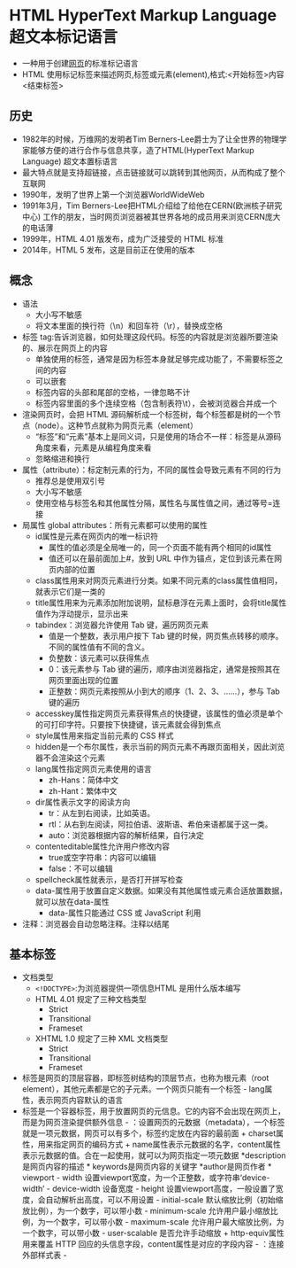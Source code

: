 # HTML HyperText Markup Language 超文本标记语言

* 一种用于创建[网页](https://zh.wikipedia.org/wiki/%E7%BD%91%E9%A1%B5)的标准标记语言
* HTML 使用标记标签来描述网页,标签或元素(element),格式:<开始标签>内容<结束标签>

## 历史

* 1982年的时候，万维网的发明者Tim Berners-Lee爵士为了让全世界的物理学家能够方便的进行合作与信息共享，造了HTML(HyperText Markup Language) 超文本置标语言
* 最大特点就是支持超链接，点击链接就可以跳转到其他网页，从而构成了整个互联网
* 1990年，发明了世界上第一个浏览器WorldWideWeb
* 1991年3月，Tim Berners-Lee把HTML介绍给了给他在CERN(欧洲核子研究中心) 工作的朋友，当时网页浏览器被其世界各地的成员用来浏览CERN庞大的电话薄
* 1999年，HTML 4.01 版发布，成为广泛接受的 HTML 标准
* 2014年，HTML 5 发布，这是目前正在使用的版本

## 概念

* 语法
  - 大小写不敏感
  - 将文本里面的换行符（\n）和回车符（\r），替换成空格
* 标签 tag:告诉浏览器，如何处理这段代码。标签的内容就是浏览器所要渲染的、展示在网页上的内容
  - 单独使用的标签，通常是因为标签本身就足够完成功能了，不需要标签之间的内容
  - 可以嵌套
  - 标签内容的头部和尾部的空格，一律忽略不计
  - 标签内容里面的多个连续空格（包含制表符\t），会被浏览器合并成一个
* 渲染网页时，会把 HTML 源码解析成一个标签树，每个标签都是树的一个节点（node）。这种节点就称为网页元素（element）
  - “标签”和“元素”基本上是同义词，只是使用的场合不一样：标签是从源码角度来看，元素是从编程角度来看
  - 忽略缩进和换行
* 属性（attribute）：标定制元素的行为，不同的属性会导致元素有不同的行为
  - 推荐总是使用双引号
  - 大小写不敏感
  - 使用空格与标签名和其他属性分隔，属性名与属性值之间，通过等号=连接
* 局属性 global attributes：所有元素都可以使用的属性
  - id属性是元素在网页内的唯一标识符
    + 属性的值必须是全局唯一的，同一个页面不能有两个相同的id属性
    + 值还可以在最前面加上#，放到 URL 中作为锚点，定位到该元素在网页内部的位置
  - class属性用来对网页元素进行分类。如果不同元素的class属性值相同，就表示它们是一类的
  - title属性用来为元素添加附加说明，鼠标悬浮在元素上面时，会将title属性值作为浮动提示，显示出来
  - tabindex：浏览器允许使用 Tab 键，遍历网页元素
    + 值是一个整数，表示用户按下 Tab 键的时候，网页焦点转移的顺序。不同的属性值有不同的含义。
    + 负整数：该元素可以获得焦点
    + 0：该元素参与 Tab 键的遍历，顺序由浏览器指定，通常是按照其在网页里面出现的位置
    + 正整数：网页元素按照从小到大的顺序（1、2、3、……），参与 Tab 键的遍历
  - accesskey属性指定网页元素获得焦点的快捷键，该属性的值必须是单个的可打印字符。只要按下快捷键，该元素就会得到焦点
  - style属性用来指定当前元素的 CSS 样式
  - hidden是一个布尔属性，表示当前的网页元素不再跟页面相关，因此浏览器不会渲染这个元素
  - lang属性指定网页元素使用的语言
    + zh-Hans：简体中文
    + zh-Hant：繁体中文
  - dir属性表示文字的阅读方向
    + tr：从左到右阅读，比如英语。
    + rtl：从右到左阅读，阿拉伯语、波斯语、希伯来语都属于这一类。
    + auto：浏览器根据内容的解析结果，自行决定
  - contenteditable属性允许用户修改内容
    + true或空字符串：内容可以编辑
    + false：不可以编辑
  - spellcheck属性就表示，是否打开拼写检查
  - data-属性用于放置自定义数据。如果没有其他属性或元素合适放置数据，就可以放在data-属性
    + data-属性只能通过 CSS 或 JavaScript 利用
* 注释：浏览器会自动忽略注释。注释以<!--开头，以-->结尾

## 基本标签

* 文档类型
  - `<!DOCTYPE>`:为浏览器提供一项信息HTML 是用什么版本编写
  - HTML 4.01 规定了三种文档类型
    + Strict
    + Transitional
    + Frameset
  - XHTML 1.0 规定了三种 XML 文档类型
    + Strict
    + Transitional
    + Frameset
* <html>标签是网页的顶层容器，即标签树结构的顶层节点，也称为根元素（root element），其他元素都是它的子元素。一个网页只能有一个<html>标签
  - lang属性，表示网页内容默认的语言
* <head>标签是一个容器标签，用于放置网页的元信息。它的内容不会出现在网页上，而是为网页渲染提供额外信息
  - <meta>：设置网页的元数据（metadata），一个<meta>标签就是一项元数据，网页可以有多个<meta>，<meta>标签约定放在<head>内容的最前面
    + charset属性，用来指定网页的编码方式
    + name属性表示元数据的名字，content属性表示元数据的值。合在一起使用，就可以为网页指定一项元数据
      *description是网页内容的描述
      * keywords是网页内容的关键字
      *author是网页作者
      * viewport
        - width    设置viewport宽度，为一个正整数，或字符串‘device-width’
        - device-width  设备宽度
        - height   设置viewport高度，一般设置了宽度，会自动解析出高度，可以不用设置
        - initial-scale    默认缩放比例（初始缩放比例），为一个数字，可以带小数
        - minimum-scale    允许用户最小缩放比例，为一个数字，可以带小数
        - maximum-scale    允许用户最大缩放比例，为一个数字，可以带小数
        - user-scalable    是否允许手动缩放
    + http-equiv属性用来覆盖 HTTP 回应的头信息字段，content属性是对应的字段内容
  - <link>：连接外部样式表
  - <title>：设置网页标题
  - <base>：设置网页内部相对 URL 的计算基准
  - <style>：放置内嵌的样式表
  - <script>：引入脚本
  - <noscript>：浏览器不支持脚本时，所要显示的内容
  - 参考
    + [joshbuchea/HEAD](https://github.com/joshbuchea/HEAD):A list of everything that *could* go in the head of your document https://gethead.info
* <body> 一个容器标签，用于放置网页的主体内容
  - <html>的第二个子元素，紧跟在<head>后面
  - background="../i/eg_background.jpg"

```html
<!--HTML5 -->
<!DOCTYPE html>

<!--HTML 4.01 -->
<!DOCTYPE HTML PUBLIC "-//W3C//DTD HTML 4.01//EN" "
http://www.w3.org/TR/html4/strict.dtd">

<!DOCTYPE HTML PUBLIC "-//W3C//DTD HTML 4.01 Transitional//EN"
"http://www.w3.org/TR/html4/loose.dtd">

<!DOCTYPE HTML PUBLIC "-//W3C//DTD HTML 4.01 Frameset//EN" "
http://www.w3.org/TR/html4/frameset.dtd">

<!--XHTML 1.0 -->
<!DOCTYPE html
PUBLIC "-//W3C//DTD XHTML 1.0 Strict//EN"
"http://www.w3.org/TR/xhtml1/DTD/xhtml1-strict.dtd">

<!DOCTYPE html PUBLIC "-//W3C//DTD XHTML 1.0 Transitional//EN"
"http://www.w3.org/TR/xhtml1/DTD/xhtml1-transitional.dtd">

<!DOCTYPE html
PUBLIC "-//W3C//DTD XHTML 1.0 Frameset//EN"
"http://www.w3.org/TR/xhtml1/DTD/xhtml1-frameset.dtd">

<meta name="description" content="Free Web tutorials on HTML, CSS, XML" />
<meta name="viewport" content="width=device-width,initial-scale=1.0,minimum-scale=1.0,maximum-scale=1.0,user-scalable=no" />
<meta http-equiv="Content-Security-Policy" content="default-src 'self'">

<!-- 这是一个注释 -->
<script type="text/javascript">
document.write("Hello World!")
</script>

<noscript>Your browser does not support JavaScript!</noscript>
```

## 字符编码

* 服务器向浏览器发送 HTML 网页文件时，会通过 HTTP 头信息，声明网页的编码方式 `Content-Type: text/html; charset=UTF-8`
* 每个字符有一个 Unicode 号码，称为码点（code point）
* 不是每一个 Unicode 字符都能直接在 HTML 语言里面显示
  - 有些没有可打印形式
  - 小于号（<）和大于号（>）用来定义 HTML 标签，其他需要用到这两个符号的场合，必须防止它们被解释成标签
  - 无法找到一种输入法，可以直接输入所有这些字符不允许混合使用多种编码
* 表示法是&#N;
* 实体 entity
  - <：&lt;
  - >：&gt;
  - "：&quot;
  - '：&apos;
  - &：&amp;
  - ©：&copy;
  - #：&num;
  - §：&sect;
  - ¥：&yen;
  - $：&dollar;
  - £：&pound;
  - ¢：&cent;
  - %：&percnt;
  - *：$ast;
  - @：&commat;
  - ^：&Hat;
  - ±：&plusmn;
  - 空格：&nbsp;

## 语义结构

* 标签的名称都带有语义 semantic,使用时应该尽量符合标签的语义
* 重要作用，就是声明网页元素的性质，使得用户只看标签，就能了解这个元素的意义
* <header>
  - 页眉:表示整个网页的头部,网站导航和搜索栏
  - 表示一篇文章或者一个区块的头部,文章标题、作者等信息
  - 可以用在多种场景，所以一个页面可能包含多个<header>
* <footer>标签表示网页、文章或章节的尾部。如果用于整张网页的尾部，就称为“页尾”，通常包含版权信息或者其他相关信息
* <main>标签表示页面的主体内容，一个页面只能有一个<main>
* <article>标签表示页面里面一段完整的内容，即使页面的其他部分不存在，也具有独立使用的意义，通常用来表示一篇文章或者一个论坛帖子
* <aside>标签用来放置与网页或文章主要内容间接相关的部分
  - 网页级别的<aside>，可以用来放置侧边栏，但不一定就在页面的侧边
  - 文章级别的<aside>，可以用来放置评论或注释
* <section>标签表示一个含有主题的独立部分，通常用在文档里面表示一个章节
  - 适合幻灯片展示的页面,每个<section>代表一个幻灯片
* <nav>标签用于放置页面或文档的导航信息
* 标题 <h1> ~ <h6> 表示文章标题 `<h1>这是一个标题</h1>`
  - 如果主标题包含多级标题（比如带有副标题），那么可以使用<hgroup>标签，将多级标题放在其中

## 块级元素 block

* 默认占据一个独立的区域，在网页上会自动另起一行，占据 100% 的宽度
* dl,dt,dd,blockquote,<div>、<p>、<h1>、<table>、<form>、<ul>、<ol>、<li>、<pre>
* 默认情况下，宽度自动填满其父元素宽度
* 可以容纳内联元素和其他块元素
* display属性为block
* 垂直相邻外边距margin会合并
* 左右都有换行符
* 可以设置width和height属性

## 行内元素 inline

* 默认与其他元素在同一行，不产生换行
* strong,select,em,button,textarea,td <span>、<font>、<b>、<i>、<u>、<s>、<a>、<input>、<label>、<img>
* 没有width和height属性
  - 宽度只与内容有关
  - 高度随字体大小而改变
* 只能容纳文本或者其他行内元素
* display属性为inline
* 水平方向的padding-left、padding-right、margin-left、margin-right都产生边距效果
* 竖直方向的padding-top、padding-bottom、margin-top、margin-bottom却不会产生边距效果

## 元素 Element

* 格式化
  - 文本
    + <big> 定义大号字
    + <small> 定义小号字
  - 计算机输出
    + <samp>  定义计算机代码样本
    + <tt>  定义打字机代码
    + <var> 定义变量
  - 引用
    + <acronym> 定义首字母缩写
    + <dfn> 定义一个定义项目

## 文本标签

* <div>是一个通用标签，表示一个区块（division）。它没有语义，如果网页需要一个块级元素容器，又没有其他合适的标签，就可以使用这个标签
  - 最常见用途就是提供 CSS 的钩子，用来指定各种样式
  - 样式上需要多个块级元素组合在一起，就可以使用<div>,这应该是最后的措施，带有语义的块级标签始终应该优先使用，当且仅当没有其他语义元素合适时，才可以使用<div>
  - 常与 CSS 一起使用，用来布局网页设置样式属性
  - 文档布局:分组 HTML 元素的块级元素
* <p>标签是一个块级元素，代表文章的一个段落（paragraph）
  - 不仅是文本，任何想以段落显示的内容，比如图片和表单项，都可以放进<p>元素
* <span>是一个通用目的的行内标签（即不会产生换行），不带有任何语义
  - 通常用作 CSS 样式的钩子，如果需要对某些行内内容指定样式，就可以把它们放置在<span>
  - 用于对文档中的行内元素进行组合。标签提供了一种将文本的一部分或者文档的一部分独立出来的方式
  - 当对它应用样式时才会产生视觉上的变化。否则与其他文本不会任何视觉上的差异
* <br>让网页产生一个换行效果。该标签是单独使用的，没有闭合标签
  - 对于诗歌和地址的换行非常有用
  - 块级元素间隔，不要使用<br>来产生，而要使用 CSS 指定
* <wbr>标签跟<br>很相似，表示一个可选的断行。如果一行的宽度足够，则不断行；如果宽度不够，需要断行，就在<wbr>的位置的断行
  - 为了防止浏览器在一个很长的单词中间，不正确地断行或者不断行，所以事先标明可以断行的位置
* <hr>用来在一篇文章中分隔两个不同的主题，浏览器会将其渲染为一根水平线。该标签是单独使用的，没有闭合标签
* <pre>是一个块级元素，表示保留原来的格式（preformatted），即浏览器会保留该标签内部原始的换行和空格。浏览器默认以等宽字体显示标签内容
  - 只保留空格和换行，不会保留 HTML 标签
* <strong>是一个行内元素，表示它包含的内容具有很强的重要性，需要引起注意。浏览器会以粗体显示内容
  - <b>与<strong>很相似，也表示它包含的内容需要引起注意，浏览器会加粗显示
* <em>是一个行内标签，表示强调（emphasize），浏览器会以斜体显示它包含的内容
  - <i>标签与<em>相似，也表示与其他地方有所区别，浏览器会以斜体显示。它是 Italic 的缩写
* <sub>标签将内容变为下标，<sup>标签将内容变为上标。都是行内元素，主要用于数学公式、分子式
* <var>标签表示代码或数学公式的变量
* <u>标签是一个行内元素，表示对内容提供某种注释，提醒用户这里可能有问题，基本上只用来表示拼写错误。浏览器默认以下划线渲染内容
  - <u>会产生下划线，由于链接也默认带有下划线，所以必须非常小心使用<u>标签，避免用户误以为可以点击。万一确有必要使用，最好使用 CSS 改变<u>的默认样式
* <s>标签是一个行内元素，为内容加上删除线
* <blockquote>是一个块级标签，表示引用他人的话
  - cite属性，它的值是一个网址，表示引言来源，不会显示在网页上
* <cite>标签表示引言出处或者作者，浏览器默认使用斜体显示这部分内容
* <q>是一个行内标签，也表示引用。它与<blockquote>的区别，就是它不会产生换行
* <code>标签是一个行内元素，表示标签内容是计算机代码，浏览器默认会以等宽字体显示
  - 表示多行代码，<code>标签必须放在<pre>内部。<code>本身仅表示一行代码
* <kbd>标签是一个行内元素，原意是用户从键盘输入的内容，现在扩展到各种输入，包括语音输入。浏览器默认以等宽字体显示标签内容
  - 可以嵌套，方便指定样式
* <samp>标签是一个行内元素，表示计算机程序输出内容的一个例子。浏览器默认以等宽字体显示
* <mark>是一个行内标签，表示突出显示的内容。Chrome 浏览器默认会以亮黄色背景，显示该标签的内容
  - 适合在引用的内容（<q>或<blockquote>）中，标记出需要关注的句子
  - 用于在搜索结果中，标记出匹配的关键词
* <small>是一个行内标签，浏览器会将它包含的内容，以小一号的字号显示，不需要使用 CSS 样式。它通常用于文章附带的版权信息或法律信息
* <time>是一个行内标签，为跟时间相关的内容提供机器可读的格式
  - datetime属性，用来指定机器可读的日期
* <data>标签与<time>类似，也是提供机器可读的内容，但是用于非时间的场合
* <address>标签是一个块级元素，表示某人或某个组织的联系方式
  - 内容不得有非联系信息，比如发布日期
  - 不能嵌套，并且内部不能有标题标签
  - 会放在<footer>里面
* <abbr>标签是一个行内元素，表示标签内容是一个缩写
  - title属性给出缩写的完整形式，或者缩写的描述,鼠标悬停在该元素上方时，title属性值作为提示，会完整显示出来
* <ins>标签是一个行内元素，表示原始文档添加（insert）的内容,<del>与之类似，表示删除（delete）的内容。它们通常用于展示文档的删改
  - cite：该属性的值是一个 URL，表示该网址可以解释本次删改。
  - datetime：表示删改发生的时间
* <dfn>是一个行内元素，表示标签内容是一个术语（definition），本段或本句包含它的定义
* <ruby>标签表示文字的语音注释，主要用于东亚文字，比如汉语拼音和日语的片假名。它默认将语音注释，以小字体显示在文字的上方,内部还有许多配套的标签
  - <rp>标签的用处，是为不支持语音注释的浏览器，提供一个兼容方案,一般用于放置圆括号
  - <rt>标签用于放置语音注释
  - <rb>标签用于划分文字单位
  - <rbc>标签表示一组文字，通常包含多个<rb>元素
  - <rtc>标签表示一组语音注释，跟<rbc>对应
* <bdo>标签是一个行内元素，表示文字方向与网页主体内容的方向不一致

## 列表标签

* 有序列表:<ol>标签是一个有序列表容器（ordered list），会在内部的列表项前面产生数字编号。列表项的顺序有意义时，比如排名，就会采用这个标签
  - reversed属性产生倒序的数字列表
  - start属性的值是一个整数，表示数字列表的起始编号
  - type属性指定数字编号的样式
    + a：小写字母
    + A：大写字母
    + i：小写罗马数字
    + I：大写罗马数字
    + 1：整数（默认值）
* 无序列表:<ul>标签是一个无序列表容器（unordered list），会在内部的列表项前面产生实心小圆点，作为列表符号。列表项的顺序无意义时，采用这个标签
  - type
    + disc
    + circle
    + square
* <li>表示列表项，用在<ol>或<ul>容器之中
  - <ol>之中，<li>有一个value属性，定义当前列表项的编号，后面列表项会从这个值开始编号
* <dl>标签是一个块级元素，表示一组术语的列表（description list）
  - 术语名 description term 由<dt>标签定义
  - 术语解释（description detail）由<dd>标签定义
  - <dt>和<dd>都是块级元素，<dd>默认会在<dt>下方缩进显示
  - 多个术语（<dt>）对应一个解释（<dd>），或者多个解释（<dd>）对应一个术语（<dt>），都是合法的
* 支持嵌套

## 图像标签

* <img>标签用于插入图片。单独使用的，没有闭合标签
  - 默认是一个行内元素，与前后的文字处在同一行
  - 默认以原始大小显示。如果图片很大，又与文字处在同一行，那么图片将把当前行的行高撑高，并且图片的底边与文字的底边在同一条水平线上
  - <img>可以放在<a>标签内部，使得图片变成一个可以点击的链接
* 属性
  - src属性指定图片的网址
  - alt属性用来设定图片的文字说明。图片不显示时（比如下载失败，或用户关闭图片加载），图片的位置上会显示该文本
  - width属性和height属性可以指定图片显示时的宽度和高度，单位是像素或百分比,可以用 CSS 设置，所以不建议使用这两个属性
    + 只设置了一个，另一个没有设置。这时，浏览器会根据图片的原始大小，自动设置对应比例的图片宽度或高度
  - referrerpolicy:导致的图片加载的 HTTP 请求，默认会带有Referer的头信息。referrerpolicy属性对这个行为进行设置
  - 图片和网页属于不同的网站，网页加载图片就会导致跨域请求，对方服务器可能要求跨域认证,crossorigin属性用来告诉浏览器，是否采用跨域的形式下载图片，默认是不采用，打开了这个属性，HTTP 请求的头信息里面，就会加入origin字段，给出请求发出的域名
    + anonymous：跨域请求不带有用户凭证（通常是 Cookie）
    + use-credentials：跨域请求带有用户凭证
  - loading：浏览器的默认行为是，只要解析到<img>标签，就开始加载图片。对于很长的网页，这样做很浪费带宽，因为用户不一定会往下滚动，一直看到网页结束
    + loading属性改变了这个行为，可以指定图片的懒加载，即图片默认不加载，只有即将滚动进入视口，变成用户可见时才会加载，这样就节省了带宽
    + 值
      * auto：浏览器默认行为，等同于不使用loading属性。
      * lazy：启用懒加载。
      * eager：立即加载资源，无论它在页面上的哪个位置
  - <figure>标签可以理解为一个图像区块，将图像和相关信息封装在一起
    + 可以封装引言、代码、诗歌等等。它等于是一个将主体内容与附加信息，封装在一起的语义容器
  - <figcaption>是它的可选子元素，表示图像的文本描述，通常用于放置标题，可以出现多个
  - align
    + top middle bottom
    + left right:浮动至段落的左边或右边
* 所有情况默认插入的都是同一张图像,问题
  - 体积：桌面端显示的是大尺寸的图像，文件体积较大。手机的屏幕较小，只需要小尺寸的图像，可以节省带宽，加速网页渲染
  - 像素密度：桌面显示器一般是单倍像素密度，而手机的显示屏往往是多倍像素密度，即显示时多个像素合成为一个像素，这种屏幕称为 Retina 屏幕
    + 在桌面端很清晰，放到手机上会有点模糊，因为图像没有那么高的像素密度，浏览器自动把图像的每个像素复制到周围像素，满足像素密度的要求，导致图像的锐利度有所下降
  - 视觉风格：桌面显示器的面积较大，图像可以容纳更多细节。手机的屏幕较小，许多细节是看不清的，需要突出重点
* srcset属性：用来指定多张图像，适应不同像素密度的屏幕
  - 值是一个逗号分隔的字符串，每个部分都是一张图像的 URL，后面接一个空格，然后是像素密度的描述符
  - 图像 URL 后面的像素密度描述符，格式是像素密度倍数 + 字母x，浏览器根据当前设备的像素密度，选择需要加载的图像
* sizes属性：像素密度的适配，只适合显示区域一样大小的图像
  - 属性的值是一个逗号分隔的字符串，除了最后一部分，前面每个部分都是一个放在括号里面的媒体查询表达式，后面是一个空格，再加上图像的显示宽度
* <picture>是一个容器标签，内部使用<source>和<img>，指定不同情况下加载的图像
  - 内部的<source>标签，主要使用media属性和srcset属性。media属性给出媒体查询表达式，srcset属性就是<img>标签的srcset属性，给出加载的图像文件。sizes属性其实这里也可以用，但由于有了media属性，就没有必要了
  - 浏览器按照<source>标签出现的顺序，依次判断当前设备是否满足media属性的媒体查询表达式，如果满足就加载srcset属性指定的图片文件，并且不再执行后面的<source>标签和<img>标签
  - <img>标签是默认情况下加载的图像，用来满足上面所有<source>都不匹配的情况，或者不支持<picture>的老式浏览器
  - <picture>标签还可以用来选择不同格式的图像。比如，如果当前浏览器支持 Webp 格式，就加载这种格式的图像，否则加载 PNG 图像

### 属性

* Backgrounds
  - Bgcolor:将背景设置为某种颜色
  - Background:景设置为图像。属性值为图像的URL
    + 增加了页面的加载时间
    + 否与页面中的其他图象搭配良好
    + 是否与页面中的文字颜色搭配良好
    + 平铺效果怎么样
    + 文字的注意力被背景图像喧宾夺主

## 响应式设计 responsive web design

* 网页在不同尺寸的设备上，都能产生良好的显示效果
* JavaScript 和 CSS 都可以实现。这里只介绍语义性最好的 HTML 方法，浏览器原生支持

## 链接标签

* 链接通过<a>标签表示，用户点击后，浏览器会跳转到指定的网址 `<a href="http://www.runoob.com">这是一个链接</a>`
  - 内部不仅可以放置文字，也可以放置其他元素，比如段落、图像、多媒体等等
  - target属性指定如何展示打开的链接。它可以是在指定的窗口打开，也可以在<iframe>里面打开
    + _self：当前窗口打开，这是默认值
    + _blank：新窗口打开
    + _parent：上层窗口打开，这通常用于从父窗口打开的子窗口，或者<iframe>里面的链接。如果当前窗口没有上层窗口，这个值等同于_self
    + _top：顶层窗口打开。如果当前窗口就是顶层窗口，这个值等同于_self
  - href属性给出链接指向的网址。它的值应该是一个 URL 或者锚点
    + url
    + #id:name='id'规定锚（anchor）的名称 直接跳至该命名锚
    + email:mailto:webmaster@example.com
  - hreflang属性给出链接指向的网址所使用的语言，纯粹是提示性的，没有实际功能
  - title属性给出链接的说明信息。鼠标悬停在链接上方时，浏览器会将这个属性的值，以提示块的形式显示出来
  - rel属性说明链接与当前页面的关系
    + alternate：当前文档的另一种形式，比如翻译。
    + author：作者链接。
    + bookmark：用作书签的永久地址。
    + external：当前文档的外部参考文档。
    + help：帮助链接。
    + license：许可证链接。
    + next：系列文档的下一篇。
    + nofollow：告诉搜索引擎忽略该链接，主要用于用户提交的内容，防止有人企图通过添加链接，提高该链接的搜索排名。
    + noreferrer：告诉浏览器打开链接时，不要将当前网址作为 HTTP 头信息的Referer字段发送出去，这样可以隐藏点击的来源。
    + noopener：告诉浏览器打开链接时，不让链接窗口通过 JavaScript 的window.opener属性引用原始窗口，这样就提高了安全性。
    + prev：系列文档的上一篇。
    + search：文档的搜索链接。
    + tag：文档的标签链接
  - referrerpolicy属性用于精确设定点击链接时，浏览器发送 HTTP 头信息的Referer字段的行为
    + no-referrer 表示不发送Referer字段
    + no-referrer-when-downgrade
    + origin 只发送源信息（协议+域名+端口）
    + origin-when-cross-origin、unsafe-url
    + same-origin 表示同源时才发送Referer字段
    + strict-origin、strict-origin-when-cross-origin
  - ping属性指定一个网址，用户点击的时候，会向该网址发出一个 POST 请求，通常用于跟踪用户的行为
  - type属性给出链接 URL 的 MIME 类型，比如到底是网页，还是图像或文件。它也是纯粹提示性的属性，没有实际功能
  - download属性表明当前链接用于下载，而不是跳转到另一个 URL
    + 只在链接与网址同源时，才会生效
    + 设置了值，那么这个值就是下载的文件名
* 使用mailto协议指向一个邮件地址，用户点击后，浏览器会打开本机默认的邮件程序，让用户向指定的地址发送邮件，邮件协议还允许指定其他几个邮件要素
  - subject：主题
  - cc：抄送
  - bcc：密送
  - body：邮件内容
* 使用tel协议，创建电话链接
* <link>标签主要用于将当前网页与相关的外部资源联系起来，通常放在<head>元素里面。最常见的用途就是加载 CSS 样式表
  - 可以加载替代样式表，即默认不生效、需要用户手动切换的样式表
  - title属性在这里是必需的，用来在浏览器菜单里面列出这些样式表的名字，供用户选择，以替代默认样式表
  - 加载网站的 favicon 图标文件
  - 用于提供文档的相关链接
  - rel属性表示外部资源与当前文档之间的关系，是<link>标签的必需属性
    + alternate：文档的另一种表现形式的链接，比如打印版。
    + author：文档作者的链接。
    + dns-prefetch：要求浏览器提前执行指定网址的 DNS 查询。
    + help：帮助文档的链接。
    + icon：加载文档的图标文件。
    + license：许可证链接。
    + next：系列文档下一篇的链接。
    + pingback：接收当前文档 pingback 请求的网址。
    + preconnect：要求浏览器提前与给定服务器，建立 HTTP 连接。
    + prefetch：要求浏览器提前下载并缓存指定资源，供下一个页面使用。它的优先级较低，浏览器可以不下载。
    + preload：要求浏览器提前下载并缓存指定资源，当前页面稍后就会用到。它的优先级较高，浏览器必须立即下载。
    + prerender：要求浏览器提前渲染指定链接。这样的话，用户稍后打开该链接，就会立刻显示，感觉非常快。
    + prev：表示当前文档是系列文档的一篇，这里给出上一篇文档的链接。
    + search：提供当前网页的搜索链接。
    + stylesheet：加载一张样式表
  - 资源的预加载
    + <link rel="preload">告诉浏览器尽快下载并缓存资源（如脚本或样式表），该指令优先级较高，浏览器肯定会执行。当加载页面几秒钟后需要该资源时，它会很有用。下载后，浏览器不会对资源执行任何操作，脚本未执行，样式表未应用。它只是缓存，当其他东西需要它时，它立即可用
      *优点：一是允许指定预加载资源的类型，二是允许onload事件的回调函数
      * 配合as属性，告诉浏览器预处理资源的类型
        - "script"
        - "style"
        - "image"
        - "media"
        - "document"
    + <link rel="prefetch">的使用场合是，如果后续的页面需要某个资源，并且希望预加载该资源，以便加速页面渲染。该指令不是强制性的，优先级较低，浏览器不一定会执行
    + <link rel="preconnect">要求浏览器提前与某个域名建立 TCP 连接。当你知道，很快就会请求该域名时，这会很有帮助
    + <link rel="dns-prefetch">要求浏览器提前执行某个域名的 DNS 解析
    + <link rel="prerender">要求浏览器加载某个网页，并且提前渲染它。用户点击指向该网页的链接时，就会立即呈现该页面。如果确定用户下一步会访问该页面，这会很有帮助
  - media属性给出外部资源生效的媒介条件
    + crossorigin：加载外部资源的跨域设置。
    + href：外部资源的网址。
    + referrerpolicy：加载时Referer头信息字段的处理方法。
    + as：rel="preload"或rel="prefetch"时，设置外部资源的类型。
    + type：外部资源的 MIME 类型，目前仅用于rel="preload"或rel="prefetch"的情况。
    + title：加载样式表时，用来标识样式表的名称。
    + sizes：用来声明图标文件的尺寸，比如加载苹果手机的图标文件。
* <script>用于加载脚本代码，目前主要是加载 JavaScript 代码
  - 可以加载外部脚本，src属性给出外部脚本的地址
  - type属性给出脚本的类型，默认是 JavaScript 代码
  - async：该属性指定 JavaScript 代码为异步执行，不是造成阻塞效果，JavaScript 代码默认是同步执行。
  - defer：该属性指定 JavaScript 代码不是立即执行，而是页面解析完成后执行。
  - crossorigin：如果采用这个属性，就会采用跨域的方式加载外部脚本，即 HTTP 请求的头信息会加上origin字段。
  - integrity：给出外部脚本的哈希值，防止脚本被篡改。只有哈希值相符的外部脚本，才会执行。
  - nonce：一个密码随机数，由服务器在 HTTP 头信息里面给出，每次加载脚本都不一样。它相当于给出了内嵌脚本的白名单，只有在白名单内的脚本才能执行。
  - referrerpolicy：HTTP 请求的Referer字段的处理方法
* <noscript>标签用于浏览器不支持或关闭 JavaScript 时，所要显示的内容。用户关闭 JavaScript 可能是为了节省带宽，以延长手机电池寿命，或者为了防止追踪，保护隐私

### 颜色

* 一个十六进制符号来定义，这个符号由红色、绿色和蓝色的值组成（RGB）
  - #0000FF
  - rgb(0,0,255)
  - blue

## 多媒体标签

* <video>标签是一个块级元素，用于放置视频。如果浏览器支持加载的视频格式，就会显示一个播放器，否则显示<video>内部的子元素
  - src：视频文件的网址。
  - controls：播放器是否显示控制栏。该属性是布尔属性，不用赋值，只要写上属性名，就表示打开。如果不想使用浏览器默认的播放器，而想使用自定义播放器，就不要使用该属性。
  - width：视频播放器的宽度，单位像素。
  - height：视频播放器的高度，单位像素。
  - autoplay：视频是否自动播放，该属性为布尔属性。
  - loop：视频是否循环播放，该属性为布尔属性。
  - muted：是否默认静音，该属性为布尔属性。
  - poster：视频播放器的封面图片的 URL。
  - preload：视频播放之前，是否缓冲视频文件。这个属性仅适合没有设置autoplay的情况。它有三个值，分别是none（不缓冲）、metadata（仅仅缓冲视频文件的元数据）、auto（可以缓冲整个文件）。
  - playsinline：iPhone 的 Safari 浏览器播放视频时，会自动全屏，该属性可以禁止这种行为。该属性为布尔属性。
  - crossorigin：是否采用跨域的方式加载视频。它可以取两个值，分别是anonymous（跨域请求时，不发送用户凭证，主要是 Cookie），use-credentials（跨域时发送用户凭证）。
  - currentTime：指定当前播放位置（双精度浮点数，单位为秒）。如果尚未开始播放，则会从这个属性指定的位置开始播放。
  - duration：该属性只读，指示时间轴上的持续播放时间（总长度），值为双精度浮点数（单位为秒）。如果是流媒体，没有已知的结束时间，属性值为+Infinity
  - 为了避免浏览器不支持视频格式，可以使用<source>标签，放置同一个视频的多种格式
* <track>标签用于指定视频的字幕，格式是 WebVTT （.vtt文件），放置在<video>标签内部。它是一个单独使用的标签，没有结束标签
  - label：播放器显示的字幕名称，供用户选择。
  - kind：字幕的类型，默认是subtitles，表示将原始声音成翻译外国文字，比如英文视频提供中文字幕。另一个常见的值是captions，表示原始声音的文字描述，通常是视频原始使用的语言，比如英文视频提供英文字幕。
  - src：vtt 字幕文件的网址。
  - srclang：字幕的语言，必须是有效的语言代码。
  - default：是否默认打开，布尔属性
* <audio>标签是一个块级元素，用于放置音频，用法与<video>标签基本一致
  - autoplay：是否自动播放，布尔属性。
  - controls：是否显示播放工具栏，布尔属性。如果不设置，浏览器不显示播放界面，通常用于背景音乐。
  - crossorigin：是否使用跨域方式请求。
  - loop：是否循环播放，布尔属性。
  - muted：是否静音，布尔属性。
  - preload：音频文件的缓冲设置。
  - src：音频文件网址
* <source>标签用于<picture>、<video>、<audio>的内部，用于指定一项外部资源。单标签是单独使用的，没有结束标签
  - type：指定外部资源的 MIME 类型。
  - src：指定源文件，用于<video>和<audio>。
  - srcset：指定不同条件下加载的图像文件，用于<picture>。
  - media：指定媒体查询表达式，用于<picture>。
  - sizes：指定不同设备的显示大小，用于<picture>，必须跟srcset搭配使用
* <embed>标签用于嵌入外部内容，这个外部内容通常由浏览器插件负责控制。由于浏览器的默认插件都不一致，很可能不是所有浏览器的用户都能访问这部分内容，建议谨慎使用
  - height：显示高度，单位为像素，不允许百分比。
  - width：显示宽度，单位为像素，不允许百分比。
  - src：嵌入的资源的 URL。
  - type：嵌入资源的 MIME 类型
* <object>标签作用跟<embed>相似，也是插入外部资源，由浏览器插件处理。它可以视为<embed>的替代品，有标准化行为，只限于插入少数几种通用资源，没有历史遗留问题，因此更推荐使用
  - data：嵌入的资源的 URL。
  - form：当前网页中相关联表单的id属性（如果有的话）。
  - height：资源的显示高度，单位为像素，不能使用百分比。
  - width：资源的显示宽度，单位为像素，不能使用百分比。
  - type：资源的 MIME 类型。
  - typemustmatch：布尔属性，表示data属性与type属性是否必须匹配

### 框架 iframe

* <iframe>标签生成一个指定区域，在该区域中嵌入其他网页。它是一个容器元素，如果浏览器不支持<iframe>，就会显示内部的子元素
  - 不能放在body中，而是用于对整个页面布局的效果
  - allowfullscreen：允许嵌入的网页全屏显示，需要全屏 API 的支持，请参考相关的 JavaScript 教程。
  - frameborder：是否绘制边框，0为不绘制，1为绘制（默认值）。建议尽量少用这个属性，而是在 CSS 里面设置样式。
  - src：嵌入的网页的 URL。
  - width：显示区域的宽度。
  - height：显示区域的高度。
  - sandbox：设置嵌入的网页权限
    + 当作布尔属性使用，表示打开所有限制
    + allow-forms：允许提交表单。
    + allow-modals：允许提示框，即允许执行window.alert()等会产生弹出提示框的 JavaScript 方法。
    + allow-popups：允许嵌入的网页使用window.open()方法弹出窗口。
    + allow-popups-to-escape-sandbox：允许弹出窗口不受沙箱的限制。
    + allow-orientation-lock：允许嵌入的网页用脚本锁定屏幕的方向，即横屏或竖屏。
    + allow-pointer-lock：允许嵌入的网页使用 Pointer Lock API，锁定鼠标的移动。
    + allow-presentation：允许嵌入的网页使用 Presentation API。
    + allow-same-origin：不打开该项限制，将使得所有加载的网页都视为跨域。
    + allow-scripts：允许嵌入的网页运行脚本（但不创建弹出窗口）。
    + allow-storage-access-by-user-activation：允许在用户激动的情况下，嵌入的网页通过 Storage Access API 访问父窗口的储存。
    + allow-top-navigation：允许嵌入的网页对顶级窗口进行导航。
    + allow-top-navigation-by-user-activation：允许嵌入的网页对顶级窗口进行导航，但必须由用户激活。
    + allow-downloads-without-user-activation：允许在没有用户激活的情况下，嵌入的网页启动下载
  - importance：浏览器下载嵌入的网页的优先级，可以设置三个值。high表示高优先级，low表示低优先级，auto表示由浏览器自行决定。
  - name：内嵌窗口的名称，可以用于<a>、<form>、<base>的target属性。
  - referrerpolicy：请求嵌入网页时，HTTP 请求的Referer字段的设置
  - loading属性可以触发<iframe>网页的懒加载
    + auto：浏览器的默认行为，与不使用loading属性效果相同。
    + lazy：<iframe>的懒加载，即将滚动进入视口时开始加载。
    + eager：立即加载资源，无论在页面上的位置如何
    + 如果<iframe>是隐藏的，则loading属性无效，将会立即加载。只要满足以下任一个条件，Chrome 浏览器就会认为<iframe>是隐藏的
      *<iframe>的宽度和高度为4像素或更小。
      * 样式设为display: none或visibility: hidden。
      * 使用定位坐标为负X或负Y，将<iframe>放置在屏幕外
* rows/columns 的值规定了每行或每列占据屏幕的面积
  - 如果有可见边框，用户可以拖动边框来改变它的大小。为了避免这种情况发生，可以在 <frame> 标签中加入：noresize="noresize"。不可拖动
* Frame:定义了放置在每个框架中的 HTML 文档
  - 为不支持框架的浏览器添加 `<noframes>` 标签:你添加包含一段文本的 `<noframes>` 标签，就必须将这段文字嵌套于 `<body></body>` 标签内

- 导航框架:主页中name的值和target的值对应时，链接网站就显示在对应框体内，从而实现了局部刷新，就是导航
- 跳转至框架内的一个指定的节
  + `<frame src="../example/html/link.html#C10">`
  + link.html 中`<a name="C10"> 进行标识。`
- 可用作链接的目标（target）。链接的 target 属性必须引用 iframe 的 name 属性

## 表格 table

* 表格（table）以行（row）和列（column）的形式展示数据
* 支持嵌套：表格、列表
* 创建布局的一种简单的方式
* <table>是一个块级容器标签，所有表格内容都要放在这个标签里面
  - width：表格的宽度，默认单位是px(像素)。
  - height：表格的高度。
  - border：边框的粗细,不定义边框属性，表格将不显示边框
  - bordercolor：边框颜色。
  - rules：合并单元格边线。取值：All
  - cellpadding：单元格边线到内容之间的距离(填充距离)
  - cellspacing：两个单元格之间的距离(间距)
  - background：背景图片
  - bgColor：表格背景颜色
  - align：表格水平对齐方式，取值：left、center、right
  - frame：边框：box above below hsides(上下) vsides（左右）
* <caption>总是<table>里面的第一个子元素，表示表格的标题。该元素是可选的
* <thead>、<tbody>、<tfoot>都是块级容器元素，且都是<table>的一级子元素，分别表示表头、表体和表尾,都是可选的。如果使用了<thead>，那么<tbody>和<tfoot>一定在<thead>的后面。如果使用了<tbody>，那么<tfoot>一定在<tbody>后面.大型表格内部可以使用多个<tbody>，表示连续的多个部分
* <colgroup>是<table>的一级子元素，用来包含一组列的定义
* <col>是<colgroup>的子元素，用来定义表格的一列
  - 不仅是一个单独使用的标签，没有结束标志，而且还是一个空元素，没有子元素。主要作用，除了申明表格结构，还可以为表格附加样式
  - span属性，值为正整数，默认为1。如果大于1，就表示该列的宽度包含连续的多列
* <tr>标签表示表格的一行（table row）。如果表格有<thead>、<tbody>、<tfoot>，那么<tr>就放在这些容器元素之中，否则直接放在<table>的下一级
  - height：行高
  - backgroundColor：背景色
  - background：背景图片
  - align：水平对齐
  - valign：垂直对齐，取值：top、middle、bottom
* <th>和<td>都用来定义表格的单元格。其中，<th>是标题单元格，<td>是数据单元格
  - width：单元格宽度
  - height：单元格高度
  - bgColor：背景色
  - background：背景图片
  - align：水平对齐，首列左对齐，其它右对齐
  - valign：垂直对齐
  - colspan：单元格跨越的栏数
  - rowspan：单元格跨越的行数
  - headers属性:单元格对应哪个表头
  - scope属性只有<th>标签支持，一般不在<td>标签使用，表示该<th>单元格到底是栏的标题，还是列的标题
    + row：该行的所有单元格，都与该标题单元格相关。
    + col：该列的所有单元格，都与该标题单元格相关。
    + rowgroup：多行组成的一个行组的所有单元格，都与该标题单元格相关，可以与rowspan属性配合使用。
    + colgroup：多列组成的一个列组的所有单元格，都与该标题单元格相关，可以与colspan属性配合使用。
    + auto：默认值，表示由浏览器自行决定
  - 空值：`<td>&nbsp;</td>`

## 表单 form

* 用户输入信息与网页互动的一种形式。大多数情况下，用户提交的信息会发给服务器
* 由一种或多种的小部件组成,这些小部件称为控件（controls）
* <form>标签用来定义一个表单，所有表单内容放到这个容器元素之中
  - accept-charset：服务器接受的字符编码列表，使用空格分隔，默认与网页编码相同。
  - action：服务器接收数据的 URL。
  - autocomplete：如果用户没有填写某个控件，浏览器是否可以自动填写该值。它的可能取值分别为off（不自动填写）和on（自动填写）。
  - method：提交数据的 HTTP 方法，可能的值有post（表单数据作为 HTTP 数据体发送），get（表单数据作为 URL 的查询字符串发送），dialog（表单位于<dialog>内部使用）。
  - enctype：当method属性等于post时，该属性指定提交给服务器的 MIME 类型
    + application/x-www-form-urlencoded（默认值）:控件名和控件值都要转义（空格转为+号，非数字和非字母转为%HH的形式，换行转为CR LF），控件名和控件值之间用=分隔。控件按照出现顺序排列，控件之间用&分隔
    + multipart/form-data（文件上传的情况）:用于文件上传。这个类型上传大文件时，会将文件分成多块传送，每一块的 HTTP 头信息都有Content-Disposition属性，值为form-data，以及一个name属性，值为控件名
    + text/plain
  - name：表单的名称，应该在网页中是唯一的。注意，如果一个控件没有设置name属性，那么这个控件的值就不会作为键值对，向服务器发送。
  - novalidate：布尔属性，表单提交时是否取消验证。
  - target：在哪个窗口展示服务器返回的数据，可能的值有_self（当前窗口），_blank（新建窗口），_parent（父窗口），_top（顶层窗口），<iframe>标签的name属性（即表单返回结果展示在<iframe>窗口）
* <fieldset>标签是一个块级容器标签，表示控件的集合，用于将一组相关控件组合成一组
  - disabled：布尔属性，一旦设置会使得<fieldset>内部包含的控件都不可用，都变成灰色状态。
  - form：指定控件组所属的<form>，它的值等于<form>的id属性。
  - name：该控件组的名称
* <legend>标签用来设置<fieldset>控件组的标题，通常是<fieldset>内部的第一个元素，会嵌入显示在控件组的上边框里面
* <label>标签是一个行内元素，提供控件的文字说明，帮助用户理解控件的目的
  - 增加了控件的可用性。有些控件比较小（比如单选框），不容易点击，那么点击对应的<label>标签，也能选中该控件。点击<label>，就相当于控件本身的click事
  - for属性关联相对应的控件，它的值是对应控件的id属性。所以，控件最好设置id属性
  - 一个控件可以有多个关联的<label>标签
* <input>标签是一个行内元素，用来接收用户的输入。它是一个单独使用的标签，没有结束标志
  - autofocus：布尔属性，是否在页面加载时自动获得焦点。
  - disabled：布尔属性，是否禁用该控件。一旦设置，该控件将变灰，用户可以看到，但是无法操作。
  - form：关联表单的id属性。设置了该属性后，控件可以放置在页面的任何位置，否则只能放在<form>内部。
  - list：关联的<datalist>的id属性，设置该控件相关的数据列表，详见后文。
  - name：控件的名称，主要用于向服务器提交数据时，控件键值对的键名。注意，只有设置了name属性的控件，才会向服务器提交，不设置就不会提交。
  - readonly：布尔属性，是否为只读
  - required：布尔属性，是否为必填
  - type：控件类型
    + 默认值 type="text"是普通的文本输入框，用来输入单行文本。如果用户输入换行符，换行符会自动从输入中删除
      * maxlength：可以输入的最大字符数，值为一个非负整数。
      * minlength：可以输入的最小字符数，值为一个非负整数，且必须小于maxlength。
      * pattern：用户输入必须匹配的正则表达式，比如要求用户输入4个～8个英文字符，可以写成pattern="[a-z]{4,8}"。如果用户输入不符合要求，浏览器会弹出提示，不会提交表单。
      * placeholder：输入字段为空时，用于提示的示例值。只要用户没有任何字符，该提示就会出现，否则会消失。
      * readonly：布尔属性，表示该输入框是只读的，用户只能看，不能输入。
      * size：表示输入框的显示长度有多少个字符宽，它的值是一个正整数，默认等于20。超过这个数字的字符，必须移动光标才能看到。
      * spellcheck：是否对用户输入启用拼写检查，可能的值为true或false
    + type="search"是一个用于搜索的文本输入框，基本等同于type="text"。某些浏览器会在输入的时候，在输入框的尾部显示一个删除按钮，点击就会删除所有输入，让用户从头开始输入
    + type="button"是没有默认行为的按钮，通常脚本指定click事件的监听函数来使用
    + type="submit"是表单的提交按钮。用户点击这个按钮，就会把表单提交给服务器
      * 不指定value属性，浏览器会在提交按钮上显示默认的文字，通常是Submit
      * formaction：提交表单数据的服务器 URL。
      * formenctype：表单数据的编码类型。
      * formmethod：提交表单使用的 HTTP 方法（get或post）。
      * formnovalidate：一个布尔值，表示数据提交给服务器之前，是否要忽略表单验证。
      * formtarget：收到服务器返回的数据后，在哪一个窗口显示
    + type="image"表示将一个图像文件作为提交按钮，行为和用法与type="submit"完全一致
      * alt：图像无法加载时显示的替代字符串。
      * src：加载的图像 URL。
      * height：图像的显示高度，单位为像素。
      * width：图像的显示宽度，单位为像素。
      * formaction：提交表单数据的服务器 URL。
      * formenctype：表单数据的编码类型。
      * formmethod：提交表单使用的 HTTP 方法（get或post）。
      * formnovalidate：一个布尔值，表示数据提交给服务器之前，是否要忽略表单验证。
      * formtarget：收到服务器返回的数据后，在哪一个窗口显示
    + type="reset"是一个重置按钮，用户点击以后，所有表格控件重置为初始值
    + type="checkbox"是复选框，允许选择或取消选择该选项
      * 显示一个可以点击的选择框，点击可以选中，再次点击可以取消
      * checked属性表示默认选中
      * 多个相关的复选框，可以放在<fieldset>里面
    + type="radio"是单选框，表示一组选择之中，只能选中一项。单选框通常为一个小圆圈，选中时会被填充或突出显示
      * checked：布尔属性，表示是否默认选中当前项。
      * value：用户选中该项时，提交到服务器的值，默认为on'
    + type="email"是一个只能输入电子邮箱的文本输入框。表单提交之前，浏览器会自动验证是否符合电子邮箱的格式，如果不符合就会显示提示，无法提交到服务器
      * multiple的布尔属性，一旦设置，就表示该输入框可以输入多个逗号分隔的电子邮箱
      * maxlength：可以输入的最大字符数。
      * minlength：可以输入的最少字符数。
      * multiple：布尔属性，是否允许输入多个以逗号分隔的电子邮箱。
      * pattern：输入必须匹配的正则表达式。
      * placeholder：输入为空时的显示文本。
      * readonly：布尔属性，该输入框是否只读。
      * size：一个非负整数，表示输入框的显示长度为多少个字符。
      * spellcheck：是否对输入内容启用拼写检查，可能的值为true或false
      * 还可以搭配<datalist>标签，提供输入的备选项
    + type="password"是一个密码输入框。用户的输入会被遮挡，字符通常显示星号（*）或点（·）
      * 输入内容包含换行符（U+000A）和回车符（U+000D），浏览器会自动将这两个字符过滤掉
      * maxlength：可以输入的最大字符数。
      * minlength：可以输入的最少字符数。
      * pattern：输入必须匹配的正则表达式。
      * placeholder：输入为空时的显示文本。
      * readonly：布尔属性，该输入框是否只读。
      * size：一个非负整数，表示输入框的显示长度为多少个字符。
      * autocomplete：是否允许自动填充，可能的值有on（允许自动填充）、off（不允许自动填充）、current-password（填入当前网站保存的密码）、new-password（自动生成一个随机密码）。
      * inputmode：允许用户输入的数据类型，可能的值有none（不使用系统输入法）、text（标准文本输入）、decimal（数字，包含小数）、numeric（数字0-9）等
    + type="file"是一个文件选择框，允许用户选择一个或多个文件，常用于文件上传功能
      * accept：允许选择的文件类型，使用逗号分隔，可以使用 MIME 类型（比如image/jpeg），也可以使用后缀名（比如.doc），还可以使用audio/*（任何音频文件）、video/*（任何视频文件）、image/*（任何图像文件）等表示法。
      * capture：用于捕获图像或视频数据的源，可能的值有user（面向用户的摄像头或麦克风），environment（外接的摄像头或麦克风）。
      * multiple：布尔属性，是否允许用户选择多个文件
    + type="hidden"是一个不显示在页面的控件，用户无法输入它的值，主要用来向服务器传递一些隐藏信息
      * CSRF 攻击会伪造表单数据，那么使用这个控件，可以为每个表单生成一个独一无二的隐藏编号，防止伪造表单提交
    + type="number"是一个数字输入框，只能输入数字。浏览器通常会在输入框的最右侧，显示一个可以点击的上下箭头，点击向上箭头，数字会递增，点击向下箭头，数字会递减
      * max：允许输入的最大数值。
      * min：允许输入的最小数值。
      * placeholder：用户输入为空时，显示的示例值。
      * readonly：布尔属性，表示该控件是否为只读。
      * step：点击向上和向下箭头时，数值每次递减的步长值。如果用户输入的值，不符合步长值的设定，浏览器会自动四舍五入到最近似的值。默认的步长值是1，如果初始的value属性设为1.5，那么点击向上箭头得到2.5，点击向下箭头得到0.5
    + type="range"是一个滑块，用户拖动滑块，选择给定范围之中的一个数值。因为拖动产生的值是不精确的，如果需要精确数值，不建议使用这个控件。常见的例子是调节音量
      * max：允许的最大值，默认为100。
      * min：允许的最小值，默认为0。
      * step：步长值，默认为1
      * 与<datalist>标签配合使用，可以在滑动区域产生刻度
    + type="url"是一个只能输入网址的文本框。提交表单之前，浏览器会自动检查网址格式是否正确，如果不正确，就会无法提交
      * maxlength：允许的最大字符数。
      * minlength：允许的最少字符串。
      * pattern：输入内容必须匹配的正则表达式。
      * placeholder：输入为空时显示的示例文本。
      * readonly：布尔属性，表示该控件的内容是否只读。
      * size：一个非负整数，表示该输入框显示宽度为多少个字符。
      * spellcheck：是否启动拼写检查，可能的值为true（启用）和false（不启用)
    + type="tel"是一个只能输入电话号码的输入框。由于全世界的电话号码格式都不相同，因此浏览器没有默认的验证模式，大多数时候需要自定义验证
    + type="color"是一个选择颜色的控件，它的值一律都是#rrggbb格式
    + type="date"是一个只能输入日期的输入框，用户可以输入年月日，但是不能输入时分秒。输入格式是YYYY-MM-DD
    + type="time"是一个只能输入时间的输入框，可以输入时分秒，不能输入年月日。日期格式是24小时制的hh:mm，如果包括秒数，格式则是hh:mm:ss
    + type="month"是一个只能输入年份和月份的输入框，格式为YYYY-MM
    + type="week"是一个输入一年中第几周的输入框。格式为yyyy-Www
    + type="datetime-local"是一个时间输入框，让用户输入年月日和时分，格式为yyyy-MM-ddThh:mm,不支持秒
  - value：控件的值
* <button>标签会生成一个可以点击的按钮，没有默认行为，通常需要用type属性或脚本指定按钮的功能
  - autofocus：布尔属性，表示网页加载时，焦点就在这个按钮。网页里面只能有一个元素，具有这个属性。
  - disabled：布尔属性，表示按钮不可用，会导致按钮变灰，不可点击。
  - name：按钮的名称（与value属性配合使用），将以name=value的形式，随表单一起提交到服务器。
  - value：按钮的值（与name属性配合使用），将以name=value的形式，随表单一起提交到服务器。
  - type：按钮的类型，可能的值有三种：submit（点击后将数据提交给服务器），reset（将所有控件的值重置为初始值），button（没有默认行为，由脚本指定按钮的行为）。
  - form：指定按钮关联的<form>表单，值为<form>的id属性。如果省略该属性，默认关联按钮所在父表单。
  - formaction：数据提交到服务器的目标 URL，会覆盖<form>元素的action属性。
  - formenctype：数据提交到服务器的编码方式，会覆盖<form>元素的enctype属性。可能的值有三种：application/x-www-form-urlencoded（默认值），multipart/form-data（只用于文件上传），text/plain。
  - formmethod：数据提交到服务器使用的 HTTP 方法，会覆盖<form>元素的method属性，可能的值为post或get。
  - formnovalidate：布尔属性，数据提交到服务器时关闭本地验证，会覆盖<form>元素的novalidate属性。
  - formtarget：数据提交到服务器后，展示服务器返回数据的窗口，会覆盖<form>元素的target属性。可能的值有_self（当前窗口），_blank（新的空窗口）、_parent（父窗口）、_top（顶层窗口）
* <textarea>是一个块级元素，用来生成多行的文本框
  - autofocus：布尔属性，是否自动获得焦点。
  - cols：文本框的宽度，单位为字符，默认值为20。
  - disabled：布尔属性，是否禁用该控件。
  - form：关联表单的id属性。
  - maxlength：允许输入的最大字符数。如果未指定此值，用户可以输入无限数量的字符。
  - minlength：允许输入的最小字符数。
  - name：控件的名称。
  - placeholder：输入为空时显示的提示文本。
  - readonly：布尔属性，控件是否为只读。
  - required：布尔属性，控件是否为必填。
  - rows：文本框的高度，单位为行。
  - spellcheck：是否打开浏览器的拼写检查。可能的值有true（打开），default（由父元素或网页设置决定），false（关闭）。
  - wrap：输入的文本是否自动换行。可能的值有hard（浏览器自动插入换行符CR + LF，使得每行不超过控件的宽度），soft（输入内容超过宽度时自动换行，但不会加入新的换行符，并且浏览器保证所有换行符都是CR + LR，这是默认值），off（关闭自动换行，单行长度超过宽度时，会出现水平滚动条）
* <select>标签用于生成一个下拉菜单
  - 菜单项由<option>标签给出，每个<option>代表可以选择的一个值
    + disabled：布尔属性，是否禁用该项
    + label：该项的说明。如果省略，则等于该项的文本内容
    + selected：布尔属性，是否为默认值。显然，一组菜单中，只能有一个菜单项设置该属性,一旦设置，就表示该项是默认选中的菜单项
    + value：该项提交到服务器的值。如果省略，则等于该项的文本内容
  - autofocus：布尔属性，页面加载时是否自动获得焦点
  - disabled：布尔属性，是否禁用当前控件
  - form：关联表单的id属性
  - multiple：布尔属性，是否可以选择多个菜单项。默认情况下，只能选择一项。一旦设置，多数浏览器会显示一个滚动列表框。用户可能需要按住Shift或其他功能键，选中多项
  - name：控件名
  - required：布尔属性，是否为必填控件
  - size：设置了multiple属性时，页面显示时一次可见的行数，其他行需要滚动查看
* <optgroup>表示菜单项的分组，通常用在<select>内部
  - disabled：布尔设置，是否禁用该组。一旦设置，该组所有的菜单项都不可选。
  - label：菜单项的标题
* <datalist>标签是一个容器标签，用于为指定控件提供一组相关数据，通常用于生成输入提示。它的内部使用<option>，生成每个菜单项
* <output>标签是一个行内元素，用于显示用户操作的结果
  - for：关联控件的id属性，表示为该控件的操作结果。
  - form：关联表单的id属性。
  - name：控件的名称
* <progress>标签是一个行内元素，表示任务的完成进度。浏览器通常会将显示为进度条
  - max：进度条的最大值，应该是一个大于0的浮点数。默认值为1。
  - value：进度条的当前值。它必须是0和max属性之间的一个有效浮点数。如果省略了max属性，该值则必须在0和1之间。如果省略了value属性，则进度条会出现滚动，表明正在进行中，无法知道完成的进度
* <meter>标签是一个行内元素，表示指示器，用来显示已知范围内的一个值，很适合用于任务的当前进度、磁盘已用空间、充电量等带有比例性质的场合。浏览器通常会将其显示为一个不会滚动的指示条
  - 子元素，正常情况下不会显示。只有在浏览器不支持<meter>时才会显示

## 其他标签

* <dialog>标签表示一个可以关闭的对话框
  - 默认情况下，对话框是隐藏的，不会在网页上显示。如果要让对话框显示，必须加上open属性
  - 里面，可以放入其他 HTML 元素
  - 提供Dialog.showModal()和Dialog.close()两个方法，用于打开/关闭对话框
  - Dialog.close()方法可以接受一个字符串作为参数，用于传递信息
  - returnValue属性可以读取这个字符串，否则returnValue属性等于提交按钮的value属性
  - Dialog.showModal()方法唤起对话框时，会有一个透明层，阻止用户与对话框外部的内容互动
  - 事件
    + close：对话框关闭时触发
    + cancel：用户按下esc键关闭对话框时触发
* <details>标签用来折叠内容，浏览器会折叠显示该标签的内容
  - open属性，用于默认打开折叠
  - open属性返回<details>当前是打开还是关闭
  - toggle事件，打开或关闭折叠时，都会触发这个事件
* <summary>标签用来定制折叠内容的标题

## 图文不可复制

```
-webkit-user-select: none;
-ms-user-select: none;
-moz-user-select: none;
-khtml-user-select: none;
user-select: none;
```

## 教程

* [HTML 教程](https://wangdoc.com/html)

## 工具

* [lazysizes](https://github.com/aFarkas/lazysizes):High performance and SEO friendly lazy loader for images (responsive and normal), iframes and more, that detects any visibility changes triggered through user interaction, CSS or JavaScript without configuration
* [reveal.js](https://github.com/hakimel/reveal.js):The HTML Presentation Framework <http://lab.hakim.se/reveal-js/>
* [html5-boilerplate](https://github.com/h5bp/html5-boilerplate):A professional front-end template for building fast, robust, and adaptable web apps or sites. html5boilerplate.com/

## 参考

* [html5-boilerplate](https://github.com/h5bp/html5-boilerplate):A professional front-end template for building fast, robust, and adaptable web apps or sites. <https://html5boilerplate.com/>
* [HTML](https://html.spec.whatwg.org/)
  - [HTML中文](https://whatwg-cn.github.io/html/)
* [dom](https://github.com/dennwc/dom):DOM library for Go and WASM
* [Intersection Observer](https://www.w3.org/TR/2018/WD-intersection-observer-20181106/)

* [使用canvas实现和HTML5 video交互的弹幕效果](https://www.zhangxinxu.com/wordpress/2017/09/html5-canvas-video-barrage/)
